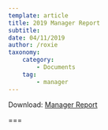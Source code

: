 ```yaml
---
template: article
title: 2019 Manager Report
subtitle: 
date: 04/11/2019
author: /roxie
taxonomy:
    category:
        - Documents
    tag:
        - manager
---
```


Download: [Manager Report](2019-04-11-Managers-Report.docx)

===


